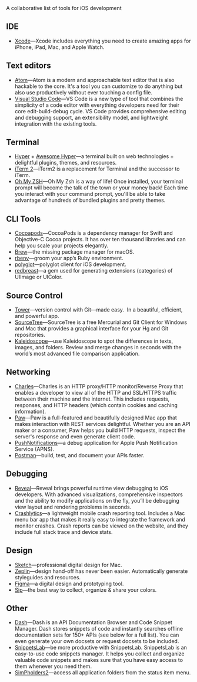 <div class="markdown-output__summary">
  A collaborative list of tools for iOS development
</div>

## IDE

* [Xcode](https://developer.apple.com/xcode/)—Xcode includes everything you need to create amazing apps for iPhone, iPad, Mac, and Apple Watch.

## Text editors

* [Atom](https://atom.io/)—Atom is a modern and approachable text editor that is also hackable to the core. It's a tool you can customize to do anything but also use productively without ever touching a config file.
* [Visual Studio Code](https://code.visualstudio.com/)—VS Code is a new type of tool that combines the simplicity of a code editor with everything developers need for their core edit-build-debug cycle. VS Code provides comprehensive editing and debugging support, an extensibility model, and lightweight integration with the existing tools.

## Terminal

* [Hyper](https://hyper.is/) + [Awesome Hyper](https://github.com/bnb/awesome-hyper)—a terminal built on web technologies + delightful plugins, themes, and resources.
* [iTerm 2](https://www.iterm2.com/)—iTerm2 is a replacement for Terminal and the successor to iTerm.
* [Oh My ZSH](https://github.com/robbyrussell/oh-my-zsh)—Oh My Zsh is a way of life! Once installed, your terminal prompt will become the talk of the town or your money back! Each time you interact with your command prompt, you'll be able to take advantage of hundreds of bundled plugins and pretty themes.

## CLI Tools

* [Cocoapods](https://cocoapods.org/)—CocoaPods is a dependency manager for Swift and Objective-C Cocoa projects. It has over ten thousand libraries and can help you scale your projects elegantly.
* [Brew](https://brew.sh/)—the missing package manager for macOS.
* [rbenv](https://github.com/rbenv/rbenv)—groom your app’s Ruby environment.
* [polyglot](https://github.com/infinum/ios-polyglot-cli)—polyglot client for iOS development.
* [redbreast](https://github.com/infinum/redbreast)—a gem used for generating extensions (categories) of UIImage or UIColor.

## Source Control

* [Tower](http://www.git-tower.com/)—version control with Git—made easy.  In a beautiful, efficient, and powerful app.
* [SourceTree](https://www.sourcetreeapp.com/)—SourceTree is a free Mercurial and Git Client for Windows and Mac that provides a graphical interface for your Hg and Git repositories.
* [Kaleidoscope](http://www.kaleidoscopeapp.com/)—use Kaleidoscope to spot the differences in texts, images, and folders. Review and merge changes in seconds with the world’s most advanced file comparison application.

## Networking

* [Charles](http://www.charlesproxy.com/)—Charles is an HTTP proxy/HTTP monitor/Reverse Proxy that enables a developer to view all of the HTTP and SSL/HTTPS traffic between their machine and the internet. This includes requests, responses, and HTTP headers (which contain cookies and caching information).
* [Paw](https://luckymarmot.com/paw)—Paw is a full-featured and beautifully designed Mac app that makes interaction with REST services delightful. Whether you are an API maker or a consumer, Paw helps you build HTTP requests, inspect the server's response and even generate client code.
* [PushNotifications](https://github.com/onmyway133/PushNotifications)—a debug application for Apple Push Notification Service (APNS).
* [Postman](https://www.getpostman.com/)—build, test, and document your APIs faster.

## Debugging

* [Reveal](http://revealapp.com/)—Reveal brings powerful runtime view debugging to iOS developers. With advanced visualizations, comprehensive inspectors and the ability to modify applications on the fly, you’ll be debugging view layout and rendering problems in seconds.
* [Crashlytics](http://try.crashlytics.com/)—a lightweight mobile crash reporting tool. Includes a Mac menu bar app that makes it really easy to integrate the framework and monitor crashes. Crash reports can be viewed on the website, and they include full stack trace and device stats.

## Design

* [Sketch](http://www.sketchapp.com/)—professional digital design for Mac.
* [Zeplin](https://zeplin.io/)—design hand-off has never been easier. Automatically generate styleguides and resources.
* [Figma](https://www.figma.com/downloads/)—a digital design and prototyping tool.
* [Sip](http://theolabrothers.com/)—the best way to collect, organize & share your colors.

## Other

* [Dash](https://kapeli.com/dash)—Dash is an API Documentation Browser and Code Snippet Manager. Dash stores snippets of code and instantly searches offline documentation sets for 150+ APIs (see below for a full list). You can even generate your own docsets or request docsets to be included.
* [SnippetsLab](https://www.renfei.org/snippets-lab/)—be more productive with SnippetsLab. SnippetsLab is an easy-to-use code snippets manager. It helps you collect and organize valuable code snippets and makes sure that you have easy access to them whenever you need them.
* [SimPholders2](https://simpholders.com/)—access all application folders from the status item menu.
